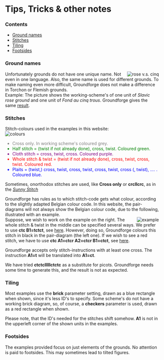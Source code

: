 <body>
<h1>Tips, Tricks & other notes</h1>

<h3>Contents</h3>
<p><ul>
<li><a href="#trck-grna">Ground names</a></li>
<li><a href="#trck-stch">Stitches</a></li>
<li><a href="#trck-tile">Tiling</a></li>
<li><a href="#trck-foot">Footsides</a></li>
</ul></p>

<h3 id="trck-grna">Ground names</h3>
<p>
<img alt="rose v.s. cinq" align="right" src="https://maetempels.github.io/MAE-gf/images_wt/gf-slaaf-vierge.png">
Unfortunately grounds do not have one unique name. Not even in one language. Also, the same name is used for different grounds. To make naming even more difficult, Groundforge does not make a difference in Torchon or Flemish grounds.<br> 
Example: The picture shows the working-scheme's of one unit of <i>Slavic rose ground</i> and one unit of <i>Fond au cinq trous</i>. Groundforge gives the same 
 <a href="https://d-bl.github.io/GroundForge/index.html?m=5831%20-4-7%3Bbricks%3B16%3B16%3B0%3B0&s1=ct%20A1%3Dctct%20C1%3Dctct">result</a>.
</p>

<h3 id="trck-stch">Stitches</h3>
<p>
Stitch-colours used in the examples in this website:<br>
<img alt="colours" align="left" src="https://maetempels.github.io/MAE-gf/images_wt/gf-kleurtjes.png">
<br>
<ul>
<li style="color:grey;">Cross only. In working scheme's coloured grey.</li>
<li style="color:green;">Half stitch = (twist if not already done), cross, twist. Coloured green.</li>
<li style="color:purple;">Cloth stitch = cross, twist, cross. Coloured purple.</li>
<li style="color:red;">Whole stitch & twist = (twist if not already done), cross, twist, cross, twist. Coloured red.</li>
<li style="color:blue;">Plaits = (twist,) cross, twist, cross, twist, cross, twist, cross (, twist), .... . Coloured blue.</li>
</ul></p>
<p>
Sometimes, onorthodox stitches are used, like <b>Cross only</b> or <b>crcllcrc</b>, as in the 
<a href="https://github.com/MAETempels/MAE-gf/wiki/Marian's-patterns#sunny-stitch"><i>Sunny Stitch</i></a>
</p>
<p>
Groundforge has rules as to which stitch-code gets what colour, according to the slightly adapted Belgian colour code. In this website, the pair-diagrams will not always show the Belgian colour code, due to the following, illustrated with an example. <br>

<img alt="example" align="right" src="https://maetempels.github.io/MAE-gf/images_wt/gf-tctct.png">
Suppose, we wish to work on the example on the right. The whole stitch & twist in the middle can be specified several ways. We prefer to use <b>ctc B1=tctct</b>, see 
<a href="https://d-bl.github.io/GroundForge/index.html?m=88%2011%3Bbricks%3B16%3B16%3B0%3B0&s1=ctc%20B1%3Dtctct">here</a>. 
However, doing so, Groundforge colours this stitch in black in the pair-diagram (the left one). If we wish to see a red stitch, we have to use <b>ctc A1=ctcr A2=ctcr B1=ctct</b>, see 
<a href="https://d-bl.github.io/GroundForge/index.html?m=88%2011%3Bbricks%3B16%3B16%3B0%3B0&s1=ctc%20B1%3Dctct%20A2%3Dctcr%20A1%3Dctcr">here</a>.<br>

Groundforge accepts only stitch-instructions with at least one cross. The instruction <b>A1=t</b> will be translated into <b>A1=ct</b>. </p>
<p>
We have tried <b>ctctclllllctctc</b> as a substitute for picots. Groundforge needs some time to generate this, and the result is not as expected.
</p>

<h3 id="trck-tile">Tiling</h3>
<p>
Most examples use the <b>brick</b> parameter setting, drawn as a blue rectangle when shown, since it's less ID's to specify. Some scheme's do not have a working brick diagram, so, of course, a <b>checkers</b> parameter is used, drawn as a red rectangle when shown. <br>

Please note, that the ID's needed for the stitches shift somehow. <b>A1</b> is not in the upperleft corner of the shown units in the examples.
</p>

<h3 id="trck-foot">Footsides</h3>
<p>
The examples provided focus on just elements of the grounds. No attention is paid to footsides. This may sometimes lead to tilted figures.
</p> 

</body>
